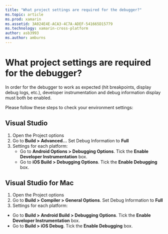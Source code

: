 ```yaml
---
title: "What project settings are required for the debugger?"
ms.topic: article
ms.prod: xamarin
ms.assetid: 3A024E4E-ACA3-4C7A-ADEF-541665D15779
ms.technology: xamarin-cross-platform
author: asb3993
ms.author: amburns
---
```


# What project settings are required for the debugger?

In order for the debugger to work as expected (hit breakpoints, display debug logs, etc.), developer instrumentation and debug information display must both be enabled.

Please follow these steps to check your environment settings:

## Visual Studio
1. Open the Project options
2. Go to **Build > Advanced...** Set Debug Information to **Full**
3. Settings for each platform:
   - Go to **Android Options > Debugging Options**. Tick the **Enable Developer Instrumentation** box.
   - Go to **iOS Build > Debugging Options**. Tick the **Enable Debugging** box.

## Visual Studio for Mac
1. Open the Project options
2. Go to **Build > Compiler > General Options**. Set Debug Information to **Full**
3. Settings for each platform:
  - Go to **Build > Android Build > Debugging Options**. Tick the **Enable Developer Instrumentation** box.
  - Go to **Build > iOS Debug**. Tick the **Enable Debugging** box.

